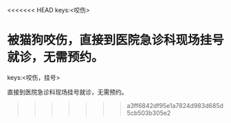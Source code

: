 <<<<<<< HEAD
keys:<咬伤>

被猫狗咬伤，直接到医院急诊科现场挂号就诊，无需预约。
=======
keys:<咬伤，挂号>

直接到医院急诊科现场挂号就诊，无需预约。
>>>>>>> a3ff6842df95e1a7824d983d685d5cb503b305e2

